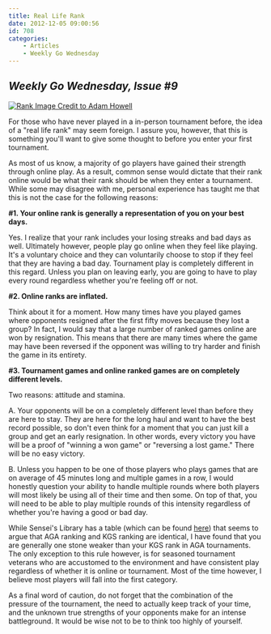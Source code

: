 ```yaml
---
title: Real Life Rank
date: 2012-12-05 09:00:56
id: 708
categories:
	- Articles
	- Weekly Go Wednesday
---
```


## _Weekly Go Wednesday, Issue #9_

[![Rank Image Credit to Adam Howell](http://www.bengozen.com/wp-content/uploads/2012/11/rank-300x300.jpg "Rank")](http://www.bengozen.com/wp-content/uploads/2012/11/rank.jpg)

For those who have never played in a in-person tournament before, the idea of a "real life rank" may seem foreign. I assure you, however, that this is something you'll want to give some thought to before you enter your first tournament.

As most of us know, a majority of go players have gained their strength through online play. As a result, common sense would dictate that their rank online would be what their rank should be when they enter a tournament. While some may disagree with me, personal experience has taught me that this is not the case for the following reasons:

**#1\. Your online rank is generally a representation of you on your best days.**

Yes. I realize that your rank includes your losing streaks and bad days as well. Ultimately however, people play go online when they feel like playing. It's a voluntary choice and they can voluntarily choose to stop if they feel that they are having a bad day. Tournament play is completely different in this regard. Unless you plan on leaving early, you are going to have to play every round regardless whether you're feeling off or not.

**#2\. Online ranks are inflated.**

Think about it for a moment. How many times have you played games where opponents resigned after the first fifty moves because they lost a group? In fact, I would say that a large number of ranked games online are won by resignation. This means that there are many times where the game may have been reversed if the opponent was willing to try harder and finish the game in its entirety.

**#3\. Tournament games and online ranked games are on completely different levels.**

Two reasons: attitude and stamina.

A. Your opponents will be on a completely different level than before they are here to stay. They are here for the long haul and want to have the best record possible, so don't even think for a moment that you can just kill a group and get an early resignation. In other words, every victory you have will be a proof of "winning a won game" or "reversing a lost game." There will be no easy victory.

B. Unless you happen to be one of those players who plays games that are on average of 45 minutes long and multiple games in a row, I would honestly question your ability to handle multiple rounds where both players will most likely be using all of their time and then some. On top of that, you will need to be able to play multiple rounds of this intensity regardless of whether you're having a good or bad day.

While Sensei's Library has a table (which can be found [here](http://senseis.xmp.net/?RankWorldwideComparison "Sensei")) that seems to argue that AGA ranking and KGS ranking are identical, I have found that you are generally one stone weaker than your KGS rank in AGA tournaments. The only exception to this rule however, is for seasoned tournament veterans who are accustomed to the environment and have consistent play regardless of whether it is online or tournament. Most of the time however, I believe most players will fall into the first category.

As a final word of caution, do not forget that the combination of the pressure of the tournament, the need to actually keep track of your time, and the unknown true strengths of your opponents make for an intense battleground. It would be wise not to be to think too highly of yourself.